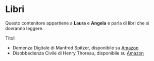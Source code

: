# Libri

Questo contenitore appartiene a __Laura__ e **Angela** e parla di libri che si dovranno leggere. 

Titoli
- Demenza Digitale di Manfred Spitzer, disponibile su [Amazon](https://www.amazon.it/Demenza-digitale-nuova-tecnologia-stupidi/dp/8863805911)
- Disobbedienza Civile di Henry Thoreau, disponibile su [Amazon](https://www.amazon.it/disobbedienza-civile-Testo-inglese-fronte/dp/887799147X/ref=sr_1_1?s=books&ie=UTF8&qid=1491338581&sr=1-1&keywords=disobbedienza+civile+thoreau)
